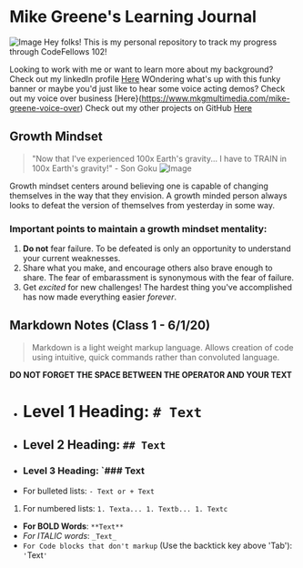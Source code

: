 # Mike Greene's Learning Journal
![Image](https://user-images.githubusercontent.com/66289456/83480723-ec7a5300-a450-11ea-92b9-c7cc4506fc14.jpg)
Hey folks! This is my personal repository to track my progress through CodeFellows 102!

Looking to work with me or want to learn more about my background? Check out my linkedIn profile [Here](https://www.linkedin.com/in/michael-greene-b7879774/)
WOndering what's up with this funky banner or maybe you'd just like to hear some voice acting demos? Check out my voice over business [Here}(https://www.mkgmultimedia.com/mike-greene-voice-over)
Check out my other projects on GitHub [Here](https://github.com/micgreene?tab=projects)


## Growth Mindset
> "Now that I've experienced 100x Earth's gravity... I have to TRAIN in 100x Earth's gravity!" - Son Goku
![Image](https://live.staticflickr.com/6228/6291302238_86e360d89f.jpg)


Growth mindset centers around believing one is capable of changing themselves in the way that they envision. A growth minded person always looks to defeat the version of themselves from yesterday in some way.

### Important points to maintain a growth mindset mentality:
1. **Do not** fear failure. To be defeated is only an opportunity to understand your current weaknesses.
1. Share what you make, and encourage others also brave enough to share. The fear of embarassment is synonymous with the fear of failure.
1. Get _excited_ for new challenges! The hardest thing you've accomplished has now made everything easier _forever_.



## Markdown Notes (Class 1 - 6/1/20)
>Markdown is a light weight markup language. Allows creation of code using intuitive, quick commands rather than convoluted language.

**DO NOT FORGET THE SPACE BETWEEN THE OPERATOR AND YOUR TEXT**

- # Level 1 Heading: `# Text`
- ## Level 2 Heading: `## Text`
- ### Level 3 Heading: `### Text
- For bulleted lists: `- Text or + Text`
1. For numbered lists: `1. Texta... 1. Textb... 1. Textc`
- **For BOLD Words**: `**Text**`
- _For ITALIC words_: `_Text_`
- `For Code blocks that don't markup` (Use the backtick key above 'Tab'): `'`Text`'`
